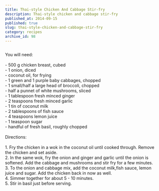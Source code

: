 ```yaml
---
title: Thai-style Chicken And Cabbage Stir-fry
description: Thai-style chicken and cabbage stir-fry
published_at: 2014-09-15
published: true
slug: thai-style-chicken-and-cabbage-stir-fry
category: recipes
archive_id: 98
---
```


<div><img src="/assets/images/articles/cabbage_and_chick_stirfry.jpg" alt=""><p class="caption"></p>You will need:<br><br>
- 500 g chicken breast, cubed<br>
- 1 onion, diced<br>
- coconut oil, for frying<br>
- 1 green and 1 purple baby cabbages, chopped<br>
- 1 small/half a large head of broccoli, chopped<br>
- half a punnet of white mushrooms, sliced<br>
- 1 tablespoon fresh minced ginger<br>
- 2 teaspoons fresh minced garlic<br>
- 1 tin of coconut milk<br>
- 2 tablespoons of fish sauce<br>
- 4 teaspoons lemon juice<br>
- 1 teaspoon sugar<br>
- handful of fresh basil, roughly chopped<br><br>
Directions:<br><br>
1. Fry the chicken in a wok in the coconut oil until cooked through. Remove the chicken and set aside.<br>
2. In the same wok, fry the onion and ginger and garlic until the onion is softened. Add the cabbage and mushrooms and stir fry for a few minutes.<br>
3. To the onion and cabbage mix, add the coconut milk,fish sauce, lemon juice and sugar. Add the chicken back in now as well.<br>
4. Simmer together for about 5 - 10 minutes.<br>
5. Stir in basil just before serving.</div>